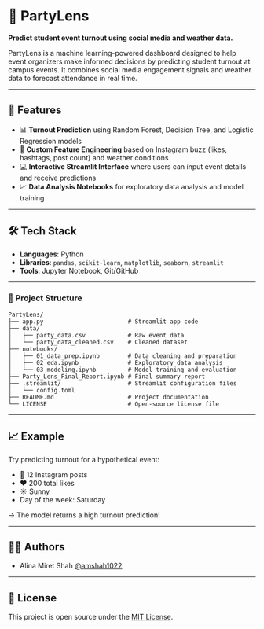 # 🎉 PartyLens

**Predict student event turnout using social media and weather data.**

PartyLens is a machine learning-powered dashboard designed to help event organizers make informed decisions by predicting student turnout at campus events. It combines social media engagement signals and weather data to forecast attendance in real time.

---

## 🚀 Features

- 📊 **Turnout Prediction** using Random Forest, Decision Tree, and Logistic Regression models  
- 🧠 **Custom Feature Engineering** based on Instagram buzz (likes, hashtags, post count) and weather conditions  
- 💻 **Interactive Streamlit Interface** where users can input event details and receive predictions  
- 📈 **Data Analysis Notebooks** for exploratory data analysis and model training

---

## 🛠️ Tech Stack

- **Languages**: Python  
- **Libraries**: `pandas`, `scikit-learn`, `matplotlib`, `seaborn`, `streamlit`  
- **Tools**: Jupyter Notebook, Git/GitHub  

---

### 📂 Project Structure

```
PartyLens/
├── app.py                        # Streamlit app code
├── data/
│   ├── party_data.csv            # Raw event data
│   └── party_data_cleaned.csv    # Cleaned dataset
├── notebooks/
│   ├── 01_data_prep.ipynb        # Data cleaning and preparation
│   ├── 02_eda.ipynb              # Exploratory data analysis
│   └── 03_modeling.ipynb         # Model training and evaluation
├── Party_Lens_Final_Report.ipynb # Final summary report
├── .streamlit/                   # Streamlit configuration files
│   └── config.toml
├── README.md                     # Project documentation
└── LICENSE                       # Open-source license file
```




---

## 📈 Example

Try predicting turnout for a hypothetical event:
- 💬 12 Instagram posts  
- ❤️ 200 total likes  
- ☀️ Sunny  
- Day of the week: Saturday

→ The model returns a high turnout prediction!

---

## 👩‍💻 Authors

- Alina Miret Shah [@amshah1022](https://github.com/amshah1022)
  
---

## 📄 License

This project is open source under the [MIT License](LICENSE).

